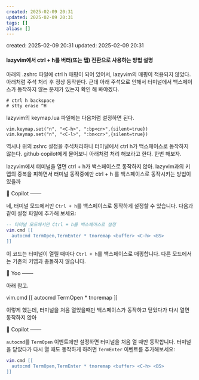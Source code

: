 ```yaml
---
created: 2025-02-09 20:31
updated: 2025-02-09 20:31
tags: []
alias: []
---
```


created: 2025-02-09 20:31
updated: 2025-02-09 20:31

#### lazyvim에서 ctrl + h를 버터(또는 탭) 전환으로 사용하는 방법 설명


아래의 .zshrc 파일에 ctrl h 매핑이 되어 있어서, lazyvim의 매핑이 적용되지 않았다.
아래처럼 주석 처리 후 정상 동작한다.
근데 아래 주석으로 인해서 터미널에서 백스페이스가 동작하지 않는 문제가 있는지 확인 해 봐야겠다.

```vim
# ctrl h backspace
# stty erase ^H
``` 


lazyvim의 keymap.lua 파일에는 다음처럼 설정하면 된다.
```vim
vim.keymap.set("n", "<C-h>", ":bp<cr>",{silent=true})
vim.keymap.set("n", "<C-l>", ":bn<cr>",{silent=true})
```




역시나 위의 zshrc 설정을 주석처리하니 터미널에서 ctrl h가 백스페이스로 동작하지 않는다.
github copilot에게 물어보니 아래처럼 처리 해보라고 한다. 한번 해보자.


lazyvim에서 터미널을 열면 ctrl + h가 백스페이스로 동작하지 않아. lazyvim과의 키맵의 중복을 피하면서 터미널 동작중에만 ctrl + h 를 백스페이스로 동작시키는 방법이 있을까

  Copilot ───

네, 터미널 모드에서만 `Ctrl + h`를 백스페이스로 동작하게 설정할 수 있습니다. 다음과 같이 설정 파일에 추가해 보세요:

```lua
-- 터미널 모드에서만 Ctrl + h를 백스페이스로 설정
vim.cmd [[
  autocmd TermOpen,TermEnter * tnoremap <buffer> <C-h> <BS>
]]
```


이 코드는 터미널이 열릴 때마다 `Ctrl + h`를 백스페이스로 매핑합니다. 다른 모드에서는 기존의 키맵과 충돌하지 않습니다.

  Yoo ───


아래 참고.


vim.cmd [[
  autocmd TermOpen * tnoremap <buffer> <C-h> <BS>
]]

이렇게 했는데, 터미널을 처음 열었을때만 백스페이스가 동작하고 닫았다가 다시 열면 동작하지 않아

  Copilot ───

`autocmd`를 `TermOpen` 이벤트에만 설정하면 터미널을 처음 열 때만 동작합니다. 터미널을 닫았다가 다시 열 때도 동작하게 하려면 `TermEnter` 이벤트를 추가해보세요:

```lua
vim.cmd [[
  autocmd TermOpen,TermEnter * tnoremap <buffer> <C-h> <BS>
]]
```

```lua